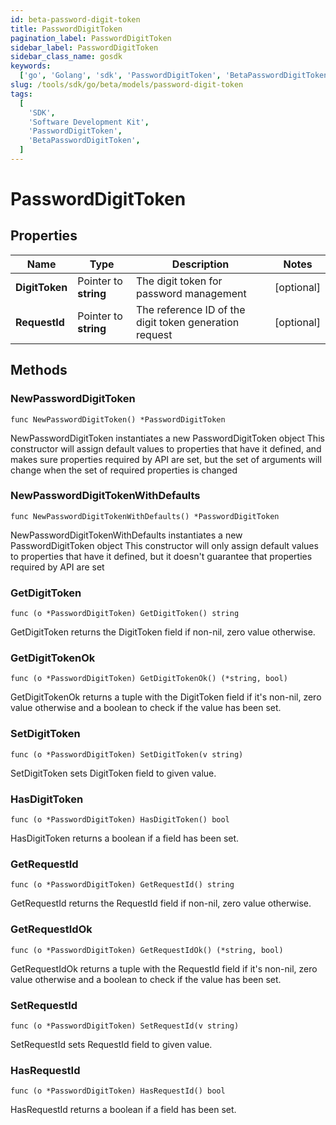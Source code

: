 ```yaml
---
id: beta-password-digit-token
title: PasswordDigitToken
pagination_label: PasswordDigitToken
sidebar_label: PasswordDigitToken
sidebar_class_name: gosdk
keywords:
  ['go', 'Golang', 'sdk', 'PasswordDigitToken', 'BetaPasswordDigitToken']
slug: /tools/sdk/go/beta/models/password-digit-token
tags:
  [
    'SDK',
    'Software Development Kit',
    'PasswordDigitToken',
    'BetaPasswordDigitToken',
  ]
---
```


# PasswordDigitToken

## Properties

| Name | Type | Description | Notes |
| --- | --- | --- | --- |
| **DigitToken** | Pointer to **string** | The digit token for password management | [optional] |
| **RequestId** | Pointer to **string** | The reference ID of the digit token generation request | [optional] |

## Methods

### NewPasswordDigitToken

`func NewPasswordDigitToken() *PasswordDigitToken`

NewPasswordDigitToken instantiates a new PasswordDigitToken object This constructor will assign default values to properties that have it defined, and makes sure properties required by API are set, but the set of arguments will change when the set of required properties is changed

### NewPasswordDigitTokenWithDefaults

`func NewPasswordDigitTokenWithDefaults() *PasswordDigitToken`

NewPasswordDigitTokenWithDefaults instantiates a new PasswordDigitToken object This constructor will only assign default values to properties that have it defined, but it doesn't guarantee that properties required by API are set

### GetDigitToken

`func (o *PasswordDigitToken) GetDigitToken() string`

GetDigitToken returns the DigitToken field if non-nil, zero value otherwise.

### GetDigitTokenOk

`func (o *PasswordDigitToken) GetDigitTokenOk() (*string, bool)`

GetDigitTokenOk returns a tuple with the DigitToken field if it's non-nil, zero value otherwise and a boolean to check if the value has been set.

### SetDigitToken

`func (o *PasswordDigitToken) SetDigitToken(v string)`

SetDigitToken sets DigitToken field to given value.

### HasDigitToken

`func (o *PasswordDigitToken) HasDigitToken() bool`

HasDigitToken returns a boolean if a field has been set.

### GetRequestId

`func (o *PasswordDigitToken) GetRequestId() string`

GetRequestId returns the RequestId field if non-nil, zero value otherwise.

### GetRequestIdOk

`func (o *PasswordDigitToken) GetRequestIdOk() (*string, bool)`

GetRequestIdOk returns a tuple with the RequestId field if it's non-nil, zero value otherwise and a boolean to check if the value has been set.

### SetRequestId

`func (o *PasswordDigitToken) SetRequestId(v string)`

SetRequestId sets RequestId field to given value.

### HasRequestId

`func (o *PasswordDigitToken) HasRequestId() bool`

HasRequestId returns a boolean if a field has been set.
